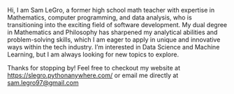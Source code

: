 Hi, I am Sam LeGro, a former high school math teacher with expertise in Mathematics, computer programming, and data analysis, who is transitioning into the exciting field of software development. My dual degree in Mathematics and Philosophy has sharpened my analytical abilities and problem-solving skills, which I am eager to apply in unique and innovative ways within the tech industry. I’m interested in Data Science and Machine Learning, but I am always looking for new topics to explore. 

Thanks for stopping by! Feel free to checkout my website at https://slegro.pythonanywhere.com/ or email me directly at sam.legro97@gmail.com
